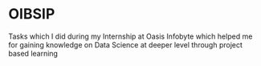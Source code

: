 # OIBSIP
Tasks which I did during my Internship at Oasis Infobyte which helped me for gaining knowledge on Data Science at deeper level through project based learning
